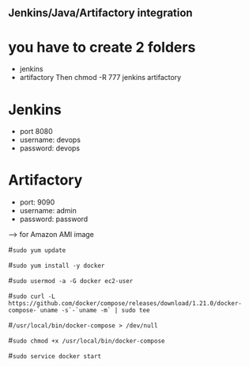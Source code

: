 ## Jenkins/Java/Artifactory integration 

# you have to create 2 folders
- jenkins
- artifactory
Then chmod -R 777 jenkins artifactory

# Jenkins 
- port 8080
- username: devops
- password: devops 


# Artifactory
- port: 9090
- username: admin
- password: password 


 
 --> for Amazon AMI image 

#```sudo yum update```

#```sudo yum install -y docker```

#```sudo usermod -a -G docker ec2-user```

#```sudo curl -L https://github.com/docker/compose/releases/download/1.21.0/docker-compose-`uname -s`-`uname -m` | sudo tee``` 

#```/usr/local/bin/docker-compose > /dev/null```

#```sudo chmod +x /usr/local/bin/docker-compose```

#```sudo service docker start```
